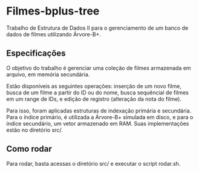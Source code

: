 # Filmes-bplus-tree
Trabalho de Estrutura de Dados II para o gerenciamento de um banco de dados de filmes utilizando Árvore-B+.

## Especificações
O objetivo do trabalho é gerenciar uma coleção de filmes armazenada em arquivo, em memória secundária. 

Estão disponíveis as seguintes operações: inserção de um novo filme, busca de um filme a partir do ID ou do nome, busca sequêncial de filmes em um range de IDs, e edição de registro (alteração da nota do filme).

Para isso, foram aplicadas estruturas de indexação primária e secundária. Para o índice primário, é utilizada a Árvore-B+ simulada em disco, e para o índice secundário, um vetor armazenado em RAM. Suas implementações estão no diretório src/.

## Como rodar
Para rodar, basta acessas o diretório src/ e executar o script rodar.sh.
